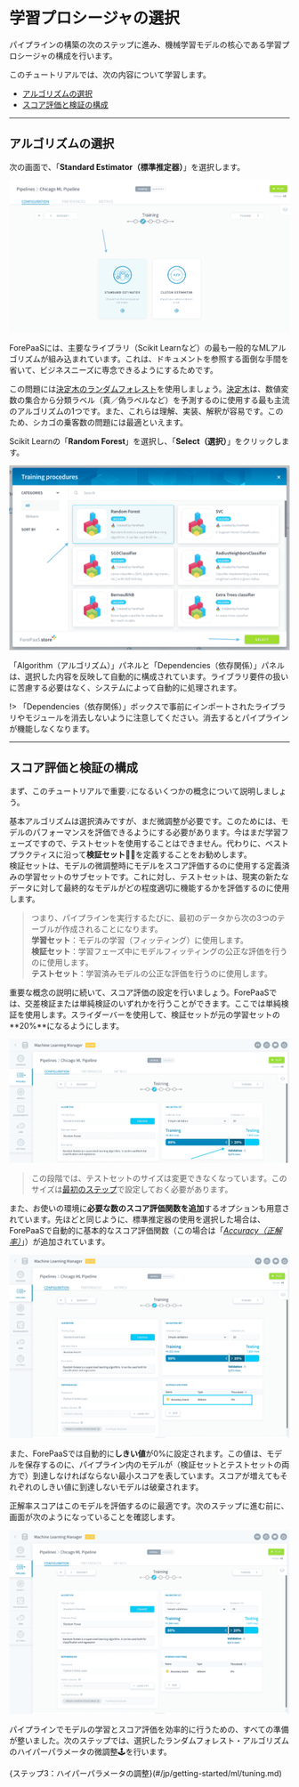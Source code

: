 # 学習プロシージャの選択

パイプラインの構築の次のステップに進み、機械学習モデルの核心である学習プロシージャの構成を行います。 

このチュートリアルでは、次の内容について学習します。
* [アルゴリズムの選択](jp/getting-started/ml/training.md?id=choose-an-algorithm)
* [スコア評価と検証の構成](jp/getting-started/ml/training.md?id=configure-scoring-and-validation)

---
## アルゴリズムの選択

次の画面で、「**Standard Estimator（標準推定器）**」を選択します。

![machinelearning](picts/training-landingpage.png)

ForePaaSには、主要なライブラリ（Scikit Learnなど）の最も一般的なMLアルゴリズムが組み込まれています。これは、ドキュメントを参照する面倒な手間を省いて、ビジネスニーズに専念できるようにするためです。 

この問題には[決定木のランダムフォレスト](https://en.wikipedia.org/wiki/Random_forest)を使用しましょう。[決定木](https://en.wikipedia.org/wiki/Decision_tree_learning)は、数値変数の集合から分類ラベル（真／偽ラベルなど）を予測するのに使用する最も主流のアルゴリズムの1つです。また、これらは理解、実装、解釈が容易です。このため、シカゴの乗客数の問題には最適といえます。

Scikit Learnの「**Random Forest**」を選択し、「**Select（選択）**」をクリックします。

![machinelearning](picts/training-store-rf.png)

「Algorithm（アルゴリズム）」パネルと「Dependencies（依存関係）」パネルは、選択した内容を反映して自動的に構成されています。ライブラリ要件の扱いに苦慮する必要はなく、システムによって自動的に処理されます。

!> 「Dependencies（依存関係）」ボックスで事前にインポートされたライブラリやモジュールを消去しないように注意してください。消去するとパイプラインが機能しなくなります。

---
## スコア評価と検証の構成
まず、このチュートリアルで重要💡になるいくつかの概念について説明しましょう。

基本アルゴリズムは選択済みですが、まだ微調整が必要です。このためには、モデルのパフォーマンスを評価できるようにする必要があります。今はまだ学習フェーズですので、テストセットを使用することはできません。代わりに、ベストプラクティスに沿って**検証セット**🕵️‍♂️を定義することをお勧めします。  
検証セットは、モデルの微調整時にモデルをスコア評価するのに使用する定義済みの学習セットのサブセットです。これに対し、テストセットは、現実の新たなデータに対して最終的なモデルがどの程度適切に機能するかを評価するのに使用します。 

> つまり、パイプラインを実行するたびに、最初のデータから次の3つのテーブルが作成されることになります。  
**学習セット**：モデルの学習（フィッティング）に使用します。  
**検証セット**：学習フェーズ中にモデルフィッティングの公正な評価を行うのに使用します。  
**テストセット**：学習済みモデルの公正な評価を行うのに使用します。  

重要な概念の説明に続いて、スコア評価の設定を行いましょう。ForePaaSでは、交差検証または単純検証のいずれかを行うことができます。ここでは単純検証を使用します。スライダーバーを使用して、検証セットが元の学習セットの**20%**になるようにします。

![machinelearning](picts/training-validation-set.png)

> この段階では、テストセットのサイズは変更できなくなっています。このサイズは[最初のステップ](/jp/getting-started/ml/dataset.md?id=define-the-source-tables)で設定しておく必要があります。

また、お使いの環境に**必要な数のスコア評価関数を追加**するオプションも用意されています。先ほどと同じように、標準推定器の使用を選択した場合は、ForePaaSで自動的に基本的なスコア評価関数（この場合は「[*Accuracy（正解率）*](https://en.wikipedia.org/wiki/Accuracy_and_precision)」）が追加されています。 

![machinelearning](picts/training-scoring-function.png)

また、ForePaaSでは自動的に**しきい値**が0%に設定されます。この値は、モデルを保存するのに、パイプライン内のモデルが（検証セットとテストセットの両方で）到達しなければならない最小スコアを表しています。スコアが増えてもそれぞれのしきい値に到達しないモデルは破棄されます。 

正解率スコアはこのモデルを評価するのに最適です。次のステップに進む前に、画面が次のようになっていることを確認します。

![machinelearning](picts/training-final.png)

パイプラインでモデルの学習とスコア評価を効率的に行うための、すべての準備が整いました。次のステップでは、選択したランダムフォレスト・アルゴリズムのハイパーパラメータの微調整🕹を行います。 

{ステップ3：ハイパーパラメータの調整}(#/jp/getting-started/ml/tuning.md)